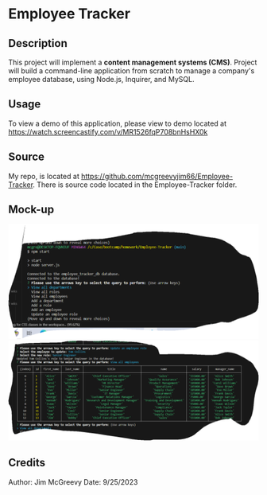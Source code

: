 # Employee Tracker

## Description


This project will implement a  **content management systems (CMS)**. Project will build a command-line application from scratch to manage a company's employee database, using Node.js, Inquirer, and MySQL.


## Usage

To view a demo of this application, please view to demo located at https://watch.screencastify.com/v/MR1526fqP708bnHsHX0k

## Source

My repo, is located at <https://github.com/mcgreevyjim66/Employee-Tracker>.
There is source code located in the Employee-Tracker folder.

## Mock-up

![The Employee-Tracker screen shot.](./assets/Employee-Tracker.PNG)
![The Employee-Tracker screen shot.](./assets/Employee-Tracker-02.PNG)




## Credits

Author: Jim McGreevy
Date:   9/25/2023



